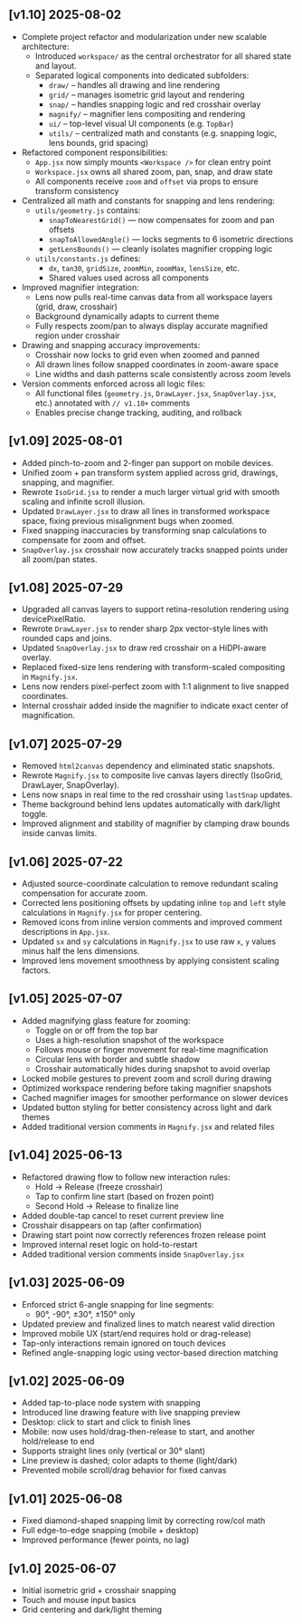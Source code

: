 ﻿## [v1.10] 2025-08-02
- Complete project refactor and modularization under new scalable architecture:
  - Introduced `workspace/` as the central orchestrator for all shared state and layout.
  - Separated logical components into dedicated subfolders:
    - `draw/` – handles all drawing and line rendering
    - `grid/` – manages isometric grid layout and rendering
    - `snap/` – handles snapping logic and red crosshair overlay
    - `magnify/` – magnifier lens compositing and rendering
    - `ui/` – top-level visual UI components (e.g. `TopBar`)
    - `utils/` – centralized math and constants (e.g. snapping logic, lens bounds, grid spacing)
- Refactored component responsibilities:
  - `App.jsx` now simply mounts `<Workspace />` for clean entry point
  - `Workspace.jsx` owns all shared zoom, pan, snap, and draw state
  - All components receive `zoom` and `offset` via props to ensure transform consistency
- Centralized all math and constants for snapping and lens rendering:
  - `utils/geometry.js` contains:
    - `snapToNearestGrid()` — now compensates for zoom and pan offsets
    - `snapToAllowedAngle()` — locks segments to 6 isometric directions
    - `getLensBounds()` — cleanly isolates magnifier cropping logic
  - `utils/constants.js` defines:
    - `dx`, `tan30`, `gridSize`, `zoomMin`, `zoomMax`, `lensSize`, etc.
    - Shared values used across all components
- Improved magnifier integration:
  - Lens now pulls real-time canvas data from all workspace layers (grid, draw, crosshair)
  - Background dynamically adapts to current theme
  - Fully respects zoom/pan to always display accurate magnified region under crosshair
- Drawing and snapping accuracy improvements:
  - Crosshair now locks to grid even when zoomed and panned
  - All drawn lines follow snapped coordinates in zoom-aware space
  - Line widths and dash patterns scale consistently across zoom levels
- Version comments enforced across all logic files:
  - All functional files (`geometry.js`, `DrawLayer.jsx`, `SnapOverlay.jsx`, etc.) annotated with `// v1.10+` comments
  - Enables precise change tracking, auditing, and rollback

## [v1.09] 2025-08-01
- Added pinch-to-zoom and 2-finger pan support on mobile devices.
- Unified zoom + pan transform system applied across grid, drawings, snapping, and magnifier.
- Rewrote `IsoGrid.jsx` to render a much larger virtual grid with smooth scaling and infinite scroll illusion.
- Updated `DrawLayer.jsx` to draw all lines in transformed workspace space, fixing previous misalignment bugs when zoomed.
- Fixed snapping inaccuracies by transforming snap calculations to compensate for zoom and offset.
- `SnapOverlay.jsx` crosshair now accurately tracks snapped points under all zoom/pan states.

## [v1.08] 2025-07-29
- Upgraded all canvas layers to support retina-resolution rendering using devicePixelRatio.
- Rewrote `DrawLayer.jsx` to render sharp 2px vector-style lines with rounded caps and joins.
- Updated `SnapOverlay.jsx` to draw red crosshair on a HiDPI-aware overlay.
- Replaced fixed-size lens rendering with transform-scaled compositing in `Magnify.jsx`.
- Lens now renders pixel-perfect zoom with 1:1 alignment to live snapped coordinates.
- Internal crosshair added inside the magnifier to indicate exact center of magnification.

## [v1.07] 2025-07-29
- Removed `html2canvas` dependency and eliminated static snapshots.
- Rewrote `Magnify.jsx` to composite live canvas layers directly (IsoGrid, DrawLayer, SnapOverlay).
- Lens now snaps in real time to the red crosshair using `lastSnap` updates.
- Theme background behind lens updates automatically with dark/light toggle.
- Improved alignment and stability of magnifier by clamping draw bounds inside canvas limits.

## [v1.06] 2025-07-22
- Adjusted source-coordinate calculation to remove redundant scaling compensation for accurate zoom.
- Corrected lens positioning offsets by updating inline `top` and `left` style calculations in `Magnify.jsx` for proper centering.
- Removed icons from inline version comments and improved comment descriptions in `App.jsx`.
- Updated `sx` and `sy` calculations in `Magnify.jsx` to use raw `x`, `y` values minus half the lens dimensions.
- Improved lens movement smoothness by applying consistent scaling factors.

## [v1.05] 2025-07-07
- Added magnifying glass feature for zooming:
  - Toggle on or off from the top bar
  - Uses a high-resolution snapshot of the workspace
  - Follows mouse or finger movement for real-time magnification
  - Circular lens with border and subtle shadow
  - Crosshair automatically hides during snapshot to avoid overlap
- Locked mobile gestures to prevent zoom and scroll during drawing
- Optimized workspace rendering before taking magnifier snapshots
- Cached magnifier images for smoother performance on slower devices
- Updated button styling for better consistency across light and dark themes
- Added traditional version comments in `Magnify.jsx` and related files

## [v1.04] 2025-06-13
- Refactored drawing flow to follow new interaction rules:
  - Hold -> Release (freeze crosshair)
  - Tap to confirm line start (based on frozen point)
  - Second Hold -> Release to finalize line
- Added double-tap cancel to reset current preview line
- Crosshair disappears on tap (after confirmation)
- Drawing start point now correctly references frozen release point
- Improved internal reset logic on hold-to-restart
- Added traditional version comments inside `SnapOverlay.jsx`

## [v1.03] 2025-06-09
- Enforced strict 6-angle snapping for line segments:
  - 90°, -90°, ±30°, ±150° only
- Updated preview and finalized lines to match nearest valid direction
- Improved mobile UX (start/end requires hold or drag-release)
- Tap-only interactions remain ignored on touch devices
- Refined angle-snapping logic using vector-based direction matching

## [v1.02] 2025-06-09
- Added tap-to-place node system with snapping
- Introduced line drawing feature with live snapping preview
- Desktop: click to start and click to finish lines
- Mobile: now uses hold/drag-then-release to start, and another hold/release to end
- Supports straight lines only (vertical or 30° slant)
- Line preview is dashed; color adapts to theme (light/dark)
- Prevented mobile scroll/drag behavior for fixed canvas

## [v1.01] 2025-06-08
- Fixed diamond-shaped snapping limit by correcting row/col math
- Full edge-to-edge snapping (mobile + desktop)
- Improved performance (fewer points, no lag)

## [v1.0] 2025-06-07
- Initial isometric grid + crosshair snapping
- Touch and mouse input basics
- Grid centering and dark/light theming

